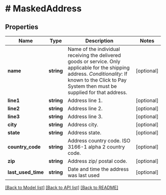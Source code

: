 # # MaskedAddress

## Properties

Name | Type | Description | Notes
------------ | ------------- | ------------- | -------------
**name** | **string** | Name of the individual receiving the delivered goods or service. Only applicable for the shipping address.  _Conditionality_: If known to the Click to Pay System then must be supplied for that address. | [optional]
**line1** | **string** | Address line 1. | [optional]
**line2** | **string** | Address line 2. | [optional]
**line3** | **string** | Address line 3. | [optional]
**city** | **string** | Address city. | [optional]
**state** | **string** | Address state. | [optional]
**country_code** | **string** | Address country code. ISO 3166-1 alpha 2 country code. | [optional]
**zip** | **string** | Address zip/ postal code. | [optional]
**last_used_time** | **string** | Date and time the address was last used | [optional]

[[Back to Model list]](../../README.md#models) [[Back to API list]](../../README.md#endpoints) [[Back to README]](../../README.md)
